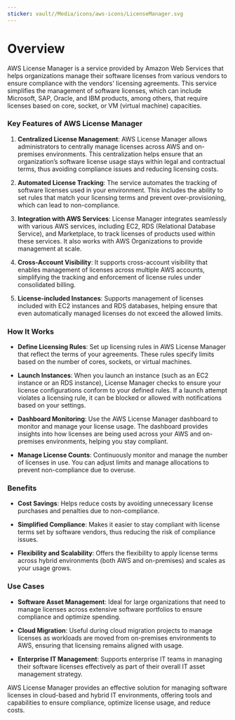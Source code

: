 ```yaml
---
sticker: vault//Media/icons/aws-icons/LicenseManager.svg
---
```

# Overview

AWS License Manager is a service provided by Amazon Web Services that helps organizations manage their software licenses from various vendors to ensure compliance with the vendors' licensing agreements. This service simplifies the management of software licenses, which can include Microsoft, SAP, Oracle, and IBM products, among others, that require licenses based on core, socket, or VM (virtual machine) capacities.

### Key Features of AWS License Manager

1. **Centralized License Management**: AWS License Manager allows administrators to centrally manage licenses across AWS and on-premises environments. This centralization helps ensure that an organization’s software license usage stays within legal and contractual terms, thus avoiding compliance issues and reducing licensing costs.
    
2. **Automated License Tracking**: The service automates the tracking of software licenses used in your environment. This includes the ability to set rules that match your licensing terms and prevent over-provisioning, which can lead to non-compliance.
    
3. **Integration with AWS Services**: License Manager integrates seamlessly with various AWS services, including EC2, RDS (Relational Database Service), and Marketplace, to track licenses of products used within these services. It also works with AWS Organizations to provide management at scale.
    
4. **Cross-Account Visibility**: It supports cross-account visibility that enables management of licenses across multiple AWS accounts, simplifying the tracking and enforcement of license rules under consolidated billing.
    
5. **License-included Instances**: Supports management of licenses included with EC2 instances and RDS databases, helping ensure that even automatically managed licenses do not exceed the allowed limits.
    

### How It Works

- **Define Licensing Rules**: Set up licensing rules in AWS License Manager that reflect the terms of your agreements. These rules specify limits based on the number of cores, sockets, or virtual machines.
    
- **Launch Instances**: When you launch an instance (such as an EC2 instance or an RDS instance), License Manager checks to ensure your license configurations conform to your defined rules. If a launch attempt violates a licensing rule, it can be blocked or allowed with notifications based on your settings.
    
- **Dashboard Monitoring**: Use the AWS License Manager dashboard to monitor and manage your license usage. The dashboard provides insights into how licenses are being used across your AWS and on-premises environments, helping you stay compliant.
    
- **Manage License Counts**: Continuously monitor and manage the number of licenses in use. You can adjust limits and manage allocations to prevent non-compliance due to overuse.
    

### Benefits

- **Cost Savings**: Helps reduce costs by avoiding unnecessary license purchases and penalties due to non-compliance.
    
- **Simplified Compliance**: Makes it easier to stay compliant with license terms set by software vendors, thus reducing the risk of compliance issues.
    
- **Flexibility and Scalability**: Offers the flexibility to apply license terms across hybrid environments (both AWS and on-premises) and scales as your usage grows.
    

### Use Cases

- **Software Asset Management**: Ideal for large organizations that need to manage licenses across extensive software portfolios to ensure compliance and optimize spending.
    
- **Cloud Migration**: Useful during cloud migration projects to manage licenses as workloads are moved from on-premises environments to AWS, ensuring that licensing remains aligned with usage.
    
- **Enterprise IT Management**: Supports enterprise IT teams in managing their software licenses effectively as part of their overall IT asset management strategy.
    

AWS License Manager provides an effective solution for managing software licenses in cloud-based and hybrid IT environments, offering tools and capabilities to ensure compliance, optimize license usage, and reduce costs.